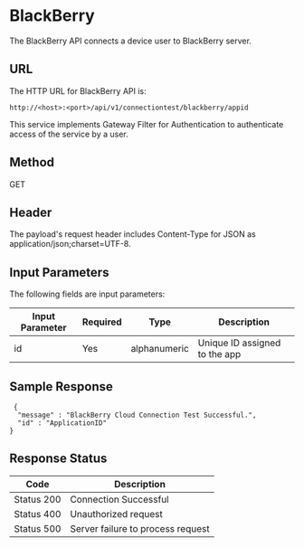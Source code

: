 
# BlackBerry

The BlackBerry API connects a device user to BlackBerry server.

## URL

The HTTP URL for BlackBerry API is:

```
http://<host>:<port>/api/v1/connectiontest/blackberry/appid
```

This service implements Gateway Filter for Authentication to authenticate access of the service by a user.

## Method

GET

## Header

The payload's request header includes Content-Type for JSON as application/json;charset=UTF-8.

## Input Parameters

The following fields are input parameters:

| Input Parameter | Required | Type         | Description                   |
| --------------- | -------- | ------------ | ----------------------------- |
| id              | Yes      | alphanumeric | Unique ID assigned to the app |

## Sample Response

```
 {  
  "message" : "BlackBerry Cloud Connection Test Successful.",  
  "id" : "ApplicationID"  
}

```

## Response Status

| Code       | Description                       |
| ---------- | --------------------------------- |
| Status 200 | Connection Successful             |
| Status 400 | Unauthorized request              |
| Status 500 | Server failure to process request |
